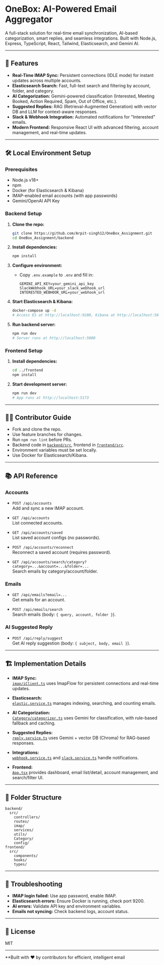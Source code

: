 # OneBox: AI-Powered Email Aggregator

A full-stack solution for real-time email synchronization, AI-based categorization, smart replies, and seamless integrations. Built with Node.js, Express, TypeScript, React, Tailwind, Elasticsearch, and Gemini AI.

---

## 🚀 Features

- **Real-Time IMAP Sync:** Persistent connections (IDLE mode) for instant updates across multiple accounts.
- **Elasticsearch Search:** Fast, full-text search and filtering by account, folder, and category.
- **AI Categorization:** Gemini-powered classification (Interested, Meeting Booked, Action Required, Spam, Out of Office, etc.).
- **Suggested Replies:** RAG (Retrieval-Augmented Generation) with vector DB and LLM for context-aware responses.
- **Slack & Webhook Integration:** Automated notifications for "Interested" emails.
- **Modern Frontend:** Responsive React UI with advanced filtering, account management, and real-time updates.

---

## 🛠️ Local Environment Setup

### Prerequisites

- Node.js v18+
- npm
- Docker (for Elasticsearch & Kibana)
- IMAP-enabled email accounts (with app passwords)
- Gemini/OpenAI API Key

### Backend Setup

1. **Clone the repo:**
   ```sh
   git clone https://github.com/Arpit-singh12/OneBox_Assignment.git
   cd OneBox_Assignment/backend
   ```

2. **Install dependencies:**
   ```sh
   npm install
   ```

3. **Configure environment:**
   - Copy `.env.example` to `.env` and fill in:
     ```
     GEMINI_API_KEY=your_gemini_api_key
     SlackWebhook_URL=your_slack_webhook_url
     INTERESTED_WEBHOOK_URL=your_webhook_url
     ```

4. **Start Elasticsearch & Kibana:**
   ```sh
   docker-compose up -d
   # Access ES at http://localhost:9200, Kibana at http://localhost:5601
   ```

5. **Run backend server:**
   ```sh
   npm run dev
   # Server runs at http://localhost:5000
   ```

### Frontend Setup

1. **Install dependencies:**
   ```sh
   cd ../frontend
   npm install
   ```

2. **Start development server:**
   ```sh
   npm run dev
   # App runs at http://localhost:5173
   ```

---

## 🧑‍💻 Contributor Guide

- Fork and clone the repo.
- Use feature branches for changes.
- Run `npm run lint` before PRs.
- Backend code in [`backend/src`](backend/src/index.ts), frontend in [`frontend/src`](frontend/src/main.tsx).
- Environment variables must be set locally.
- Use Docker for Elasticsearch/Kibana.

---

## 📚 API Reference

### Accounts

- `POST /api/accounts`  
  Add and sync a new IMAP account.

- `GET /api/accounts`  
  List connected accounts.

- `GET /api/accounts/saved`  
  List saved account configs (no passwords).

- `POST /api/accounts/reconnect`  
  Reconnect a saved account (requires password).

- `GET /api/accounts/search/category?category=...&account=...&folder=...`  
  Search emails by category/account/folder.

### Emails

- `GET /api/emails?email=...`  
  Get emails for an account.

- `POST /api/emails/search`  
  Search emails (body: `{ query, account, folder }`).

### AI Suggested Reply

- `POST /api/reply/suggest`  
  Get AI reply suggestion (body: `{ subject, body, email }`).

---

## 🏗️ Implementation Details

- **IMAP Sync:**  
  [`imap/iClient.ts`](backend/src/imap/iClient.ts) uses ImapFlow for persistent connections and real-time updates.

- **Elasticsearch:**  
  [`elastic.service.ts`](backend/src/services/elastic.service.ts) manages indexing, searching, and counting emails.

- **AI Categorization:**  
  [`Category/categorizer.ts`](backend/src/Category/categorizer.ts) uses Gemini for classification, with rule-based fallback and caching.

- **Suggested Replies:**  
  [`reply.service.ts`](backend/src/services/reply.service.ts) uses Gemini + vector DB (Chroma) for RAG-based responses.

- **Integrations:**  
  [`webhook.service.ts`](backend/src/services/webhook.service.ts) and [`slack.service.ts`](backend/src/services/slack.service.ts) handle notifications.

- **Frontend:**  
  [`App.tsx`](frontend/src/App.tsx) provides dashboard, email list/detail, account management, and search/filter UI.

---

## 🧩 Folder Structure

```
backend/
  src/
    controllers/
    routes/
    imap/
    services/
    utils/
    Category/
    config/
frontend/
  src/
    components/
    hooks/
    types/
```

---

## 🐛 Troubleshooting

- **IMAP login failed:** Use app password, enable IMAP.
- **Elasticsearch errors:** Ensure Docker is running, check port 9200.
- **AI errors:** Validate API key and environment variables.
- **Emails not syncing:** Check backend logs, account status.

---

## 📄 License

MIT

---

**Built with ❤️ by contributors for efficient, intelligent email